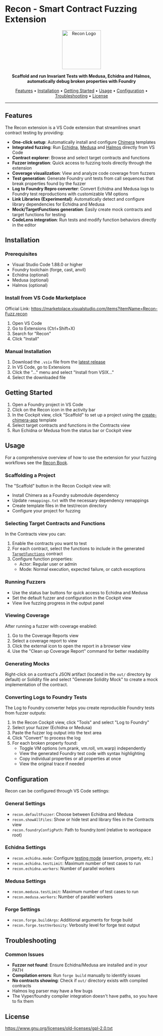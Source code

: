 # Recon - Smart Contract Fuzzing Extension

<p align="center">
  <img src="https://avatars.githubusercontent.com/u/152159338?s=200&v=4" alt="Recon Logo" width="128" height="128">
</p>

<p align="center">
  <strong>Scaffold and run Invariant Tests with Medusa, Echidna and Halmos, automatically debug broken properties with Foundry</strong>
</p>

<p align="center">
  <a href="#features">Features</a> •
  <a href="#installation">Installation</a> •
  <a href="#getting-started">Getting Started</a> •
  <a href="#usage">Usage</a> •
  <a href="#configuration">Configuration</a> •
  <a href="#troubleshooting">Troubleshooting</a> •
  <a href="#license">License</a>
</p>

---

## Features

The Recon extension is a VS Code extension that streamlines smart contract testing by providing:

- **One-click setup**: Automatically install and configure [Chimera](https://github.com/Recon-Fuzz/chimera) templates
- **Integrated fuzzing**: Run [Echidna](https://github.com/crytic/echidna), [Medusa](https://github.com/crytic/medusa) and [Halmos](https://github.com/a16z/halmos) directly from VS Code
- **Contract explorer**: Browse and select target contracts and functions
- **Fuzzer integration**: Quick access to fuzzing tools directly through the extension
- **Coverage visualization**: View and analyze code coverage from fuzzers
- **Test generation**: Generate Foundry unit tests from call sequences that break properties found by the fuzzer
- **Log to Foundry Repro converter**: Convert Echidna and Medusa logs to Foundry test reproductions with customizable VM options
- **Link Libraries (Experimental)**: Automatically detect and configure library dependencies for Echidna and Medusa
- **Mock/TargetFunctions generation**: Easily create mock contracts and target functions for testing
- **CodeLens integration**: Run tests and modify function behaviors directly in the editor

## Installation

### Prerequisites

- Visual Studio Code 1.88.0 or higher
- Foundry toolchain (forge, cast, anvil)
- Echidna (optional)
- Medusa (optional)
- Halmos (optional)

### Install from VS Code Marketplace

Official Link: https://marketplace.visualstudio.com/items?itemName=Recon-Fuzz.recon

1. Open VS Code
2. Go to Extensions (Ctrl+Shift+X)
3. Search for "Recon"
4. Click "Install"

### Manual Installation

1. Download the `.vsix` file from the [latest release](https://github.com/Recon-Fuzz/recon-extension/releases/latest)
2. In VS Code, go to Extensions
3. Click the "..." menu and select "Install from VSIX..."
4. Select the downloaded file

## Getting Started

1. Open a Foundry project in VS Code
2. Click on the Recon icon in the activity bar
3. In the Cockpit view, click "Scaffold" to set up a project using the [create-chimera-app](https://github.com/Recon-Fuzz/create-chimera-app/tree/main) template
4. Select target contracts and functions in the Contracts view
5. Run Echidna or Medusa from the status bar or Cockpit view

## Usage

For a comprehensive overview of how to use the extension for your fuzzing workflows see the [Recon Book](https://book.getrecon.xyz/free_recon_tools/recon_extension.html).

### Scaffolding a Project

The "Scaffold" button in the Recon Cockpit view will:

- Install Chimera as a Foundry submodule dependency
- Update `remappings.txt` with the necessary dependency remappings
- Create template files in the test/recon directory
- Configure your project for fuzzing

### Selecting Target Contracts and Functions

In the Contracts view you can:

1. Enable the contracts you want to test
2. For each contract, select the functions to include in the generated [`TargetFunctions`](https://book.getrecon.xyz/tutorial/chimera_framework.html#targetfunctions) contract
3. Configure function properties:
   - Actor: Regular user or admin
   - Mode: Normal execution, expected failure, or catch exceptions

### Running Fuzzers

- Use the status bar buttons for quick access to Echidna and Medusa
- Set the default fuzzer and configuration in the Cockpit view
- View live fuzzing progress in the output panel

### Viewing Coverage

After running a fuzzer with coverage enabled:

1. Go to the Coverage Reports view
2. Select a coverage report to view
3. Click the external icon to open the report in a browser view
4. Use the "Clean up Coverage Report" command for better readability

### Generating Mocks

Right-click on a contract's JSON artifact (located in the `out/` directory by default) or Solidity file and select "Generate Solidity Mock" to create a mock implementation of the contract.

### Converting Logs to Foundry Tests

The Log to Foundry converter helps you create reproducible Foundry tests from fuzzer outputs:

1. In the Recon Cockpit view, click "Tools" and select "Log to Foundry"
2. Select your fuzzer (Echidna or Medusa)
3. Paste the fuzzer log output into the text area
4. Click "Convert" to process the log
5. For each broken property found:
   - Toggle VM options (vm.prank, vm.roll, vm.warp) independently
   - View the generated Foundry test code with syntax highlighting
   - Copy individual properties or all properties at once
   - View the original trace if needed

## Configuration

Recon can be configured through VS Code settings:

### General Settings

- `recon.defaultFuzzer`: Choose between Echidna and Medusa
- `recon.showAllFiles`: Show or hide test and library files in the Contracts view
- `recon.foundryConfigPath`: Path to foundry.toml (relative to workspace root)

### Echidna Settings

- `recon.echidna.mode`: Configure [testing mode](https://secure-contracts.com/program-analysis/echidna/configuration.html#testmode) (assertion, property, etc.)
- `recon.echidna.testLimit`: Maximum number of test cases to run
- `recon.echidna.workers`: Number of parallel workers

### Medusa Settings

- `recon.medusa.testLimit`: Maximum number of test cases to run
- `recon.medusa.workers`: Number of parallel workers

### Forge Settings

- `recon.forge.buildArgs`: Additional arguments for forge build
- `recon.forge.testVerbosity`: Verbosity level for forge test output

## Troubleshooting

### Common Issues

- **Fuzzer not found**: Ensure Echidna/Medusa are installed and in your PATH
- **Compilation errors**: Run `forge build` manually to identify issues
- **No contracts showing**: Check if `out/` directory exists with compiled contracts
- Halmos log parser may have a few bugs
- The Vyper/foundry compiler integration doesn't have paths, so you have to fix them

## License

https://www.gnu.org/licenses/old-licenses/gpl-2.0.txt
